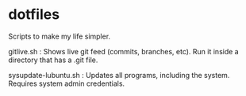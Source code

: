 # dotfiles
Scripts to make my life simpler.

gitlive.sh : Shows live git feed (commits, branches, etc). Run it inside a directory that has a .git file.

sysupdate-lubuntu.sh : Updates all programs, including the system. Requires system admin credentials.
